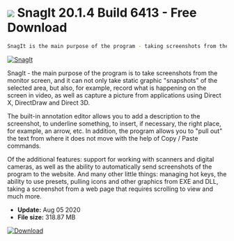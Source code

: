 # ![](https://cdn.softexe.net/static/icon/c/snagit.gif) SnagIt 20.1.4 Build 6413 - Free Download

```sh
SnagIt is the main purpose of the program - taking screenshots from the monitor screen, and SnagIt can not only take static graphic "snapshots" of the selected area, but also, for example, record what is happening on the screen in the video, as well as capture a picture
```
[![SnagIt](https:https://tse1.mm.bing.net/th?id=OIP.XIzifN6rgFU9VnvHhPRMpAHaFP&pid=Api)](https://softexe.net/win/multimedia/graphics-design/snagit:fcbf.html)

SnagIt - the main purpose of the program is to take screenshots from the monitor screen, and it can not only take static graphic "snapshots" of the selected area, but also, for example, record what is happening on the screen in video, as well as capture a picture from applications using Direct X, DirectDraw and Direct 3D.

The built-in annotation editor allows you to add a description to the screenshot, to underline something, to insert, if necessary, the right place, for example, an arrow, etc. In addition, the program allows you to "pull out" the text from where it does not move with the help of Copy / Paste commands.

Of the additional features: support for working with scanners and digital cameras, as well as the ability to automatically send screenshots of the program to the website. And many other little things: managing hot keys, the ability to use presets, pulling icons and other graphics from EXE and DLL, taking a screenshot from a web page that requires scrolling to view and much more.


- **Update:** Aug 05 2020
- **File size:** 318.87 MB

[![Download](https://cdn.softexe.net/static/img/download.png)](https://softexe.net/win/multimedia/graphics-design/snagit:fcbf.html)

